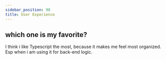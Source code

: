 ```yaml
---
sidebar_position: 98
title: User Experience
---
```


## which one is my favorite?
I think i like Typescript the most, because it makes me feel most organized. Esp when i am using it for back-end logic. 

## 